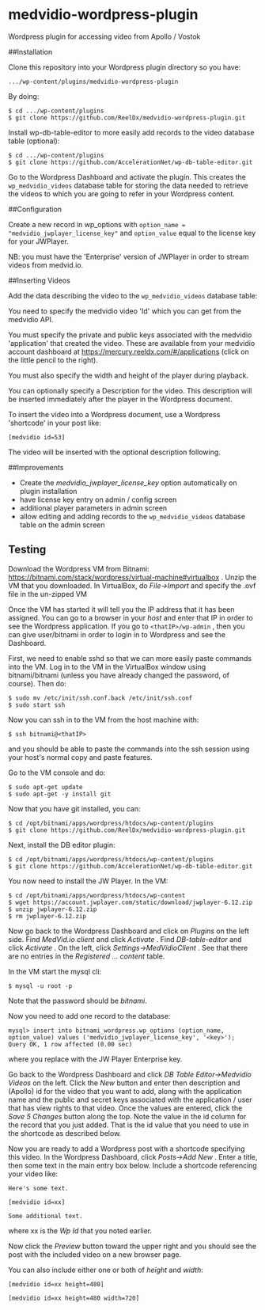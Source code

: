 # medvidio-wordpress-plugin
Wordpress plugin for accessing video from Apollo / Vostok

##Installation

Clone this repository into your Wordpress plugin directory so you have:

```
.../wp-content/plugins/medvidio-wordpress-plugin
```

By doing:

```
$ cd .../wp-content/plugins
$ git clone https://github.com/ReelDx/medvidio-wordpress-plugin.git
```

Install wp-db-table-editor to more easily add records to the video database table (optional):
```
$ cd .../wp-content/plugins
$ git clone https://github.com/AccelerationNet/wp-db-table-editor.git
```

Go to the Wordpress Dashboard and activate the plugin.
This creates the ```wp_medvidio_videos``` database table for storing the data needed to retrieve the videos to which you are going to refer in your Wordpress content.

##Configuration

Create a new record in wp_options with ```option_name = "medvidio_jwplayer_license_key"``` and ```option_value``` equal to the license key for your JWPlayer.

NB: you must have the 'Enterprise' version of JWPlayer in order to stream videos from medvid.io.

##Inserting Videos

Add the data describing the video to the ```wp_medvidio_videos``` database table:

You need to specify the medvidio video 'Id' which you can get from the medvidio API.

You must specify the private and public keys associated with the medvidio 'application' that created the video.
These are available from your medvidio account dashboard at https://mercury.reeldx.com/#/applications (click on the little pencil to the right).

You must also specify the width and height of the player during playback.

You can optionally specify a Description for the video.
This description will be inserted immediately after the player in the Wordpress document.

To insert the video into a Wordpress document, use a Wordpress 'shortcode' in your post like:

```
[medvidio id=53]
```

The video will be inserted with the optional description following.

##Improvements

- Create the *medvidio_jwplayer_license_key* option automatically on plugin installation
- have license key entry on admin / config screen
- additional player parameters in admin screen
- allow editing and adding records to the ```wp_medvidio_videos``` database table on the admin screen
 
## Testing

Download the Wordpress VM from Bitnami: https://bitnami.com/stack/wordpress/virtual-machine#virtualbox .
Unzip the VM that you downloaded.
In VirtualBox, do *File->Import* and specify the .ovf file in the un-zipped VM 

Once the VM has started it will tell you the IP address that it has been assigned.
You can go to a browser in your *host* and enter that IP in order to see the Wordpress application.
If you go to ```<thatIP>/wp-admin``` , then you can give user/bitnami in order to login in to Wordpress and see the Dashboard.

First, we need to enable sshd so that we can more easily paste commands into the VM.
Log in to the VM in the VirtualBox window using bitnami/bitnami (unless you have already changed the password, of course).
Then do:

```
$ sudo mv /etc/init/ssh.conf.back /etc/init/ssh.conf
$ sudo start ssh
```

Now you can ssh in to the VM from the host machine with:

```
$ ssh bitnami@<thatIP>
```

and you should be able to paste the commands into the ssh session using your host's normal copy and paste features.

Go to the VM console and do:

```
$ sudo apt-get update
$ sudo apt-get -y install git
```

Now that you have git installed, you can:

```
$ cd /opt/bitnami/apps/wordpress/htdocs/wp-content/plugins
$ git clone https://github.com/ReelDx/medvidio-wordpress-plugin.git
```

Next, install the DB editor plugin:

```
$ cd /opt/bitnami/apps/wordpress/htdocs/wp-content/plugins
$ git clone https://github.com/AccelerationNet/wp-db-table-editor.git
```

You now need to install the JW Player.
In the VM:

```
$ cd /opt/bitnami/apps/wordpress/htdocs/wp-content
$ wget https://account.jwplayer.com/static/download/jwplayer-6.12.zip
$ unzip jwplayer-6.12.zip
$ rm jwplayer-6.12.zip
```

Now go back to the Wordpress Dashboard and click on *Plugins* on the left side.
Find *MedVid.io client* and click *Activate* .
Find *DB-table-editor* and click *Activate* .
On the left, click *Settings->MedVidioClient* .
See that there are no entries in the *Registered ... content* table.

In the VM start the mysql cli:

```
$ mysql -u root -p
```

Note that the password should be *bitnami*.

Now you need to add one record to the database:

```
mysql> insert into bitnami_wordpress.wp_options (option_name, option_value) values ('medvidio_jwplayer_license_key', '<key>');
Query OK, 1 row affected (0.00 sec)
```

where you replace <key> with the JW Player Enterprise key.

Go back to the Wordpress Dashboard and click *DB Table Editor->Medvidio Videos* on the left.
Click the *New* button and enter then description and (Apollo) id for the video that you want to add, along with the application name and the public and secret keys associated with the application / user that has view rights to that video.
Once the values are entered, click the *Save 5 Changes* button along the top.
Note the value in the id column for the record that you just added.
That is the id value that you need to use in the shortcode as described below.

Now you are ready to add a Wordpress post with a shortcode specifying this video. 
In the Wordpress Dashboard, click *Posts->Add New* .
Enter a title, then some text in the main entry box below.
Include a shortcode referencing your video like:

```
Here's some text.

[medvidio id=xx]

Some additional text.
```

where xx is the *Wp Id* that you noted earlier.

Now click the *Preview* button toward the upper right and you should see the post with the included video on a new browser page.

You can also include either one or both of *height* and *width*:

```
[medvidio id=xx height=480] 
```

```
[medvidio id=xx height=480 width=720] 
```





